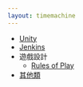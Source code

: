 ```yaml
---
layout: timemachine
---
```

 * [Unity](unity)  
 * [Jenkins](empty)  
 * 遊戲設計  
   * [Rules of Play](rules-of-play)  
 * [其他類](others)  
